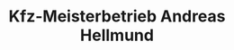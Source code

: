 ---
title: "Kfz-Meisterbetrieb Andreas Hellmund"
url: /roedermark/kfz-meisterbetrieb-andreas-hellmund/
shop: Autowerkstatt
---